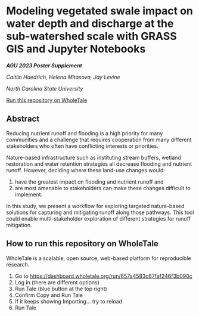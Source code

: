# Modeling vegetated swale impact on water depth and discharge at the sub-watershed scale with GRASS GIS and Jupyter Notebooks

_**AGU 2023 Poster Supplement**_

_Caitlin Haedrich, Helena Mitasova, Jay Levine_

_North Carolina State University_

[Run this repository on WholeTale](https://dashboard.wholetale.org/run/657a4583c67faf246f3b090c)

## Abstract

Reducing nutrient runoff and flooding is a high priority for many communities and a challenge that requires cooperation from many different stakeholders who often have conflicting interests or priorities.

Nature-based infrastructure such as instituting stream buffers, wetland restoration and water retention strategies all decrease flooding and nutrient runoff. However, deciding where these land-use changes would:
1. have the greatest impact on flooding and nutrient runoff and
2. are most amenable to stakeholders can make these changes difficult to implement.

In this study, we present a workflow for exploring targeted nature-based solutions for capturing and mitigating
runoff along those pathways. This tool could enable multi-stakeholder exploration of different strategies for runoff
mitigation.

## How to run this repository on WholeTale

WholeTale is a scalable, open source, web-based platform for reproducible research.

1. Go to https://dashboard.wholetale.org/run/657a4583c67faf246f3b090c
2. Log in (there are different options)
3. Run Tale (blue button at the top right)
4. Confirm Copy and Run Tale
5. If it keeps showing Importing... try to reload
6. Run Tale

